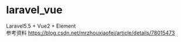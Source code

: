 # laravel_vue
Laravel5.5 + Vue2 + Element     
参考资料 https://blog.csdn.net/mrzhouxiaofei/article/details/78015473
